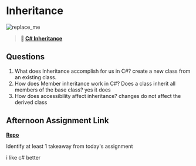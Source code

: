 # Inheritance

![replace_me](https://codeworks.blob.core.windows.net/public/assets/img/illustrations/placeholder.svg)

> **📖 [C# Inheritance](https://codeworksacademy.com/fs-student-guide/resources/wk10/04-Inheritance)**

## Questions

1. What does Inheritance accomplish for us in C#?
create a new class from an existing class.
2. How does Member inheritance work in C#? Does a class inherit all members of the base class?
yes it does 
3. How does accessibility affect inheritance?
changes do not affect the derived class
## Afternoon Assignment Link

**[Repo](https://github.com/juliopleon/<ASSIGNMENT_REPO>)**

Identify at least 1 takeaway from today's assignment

i like c# better